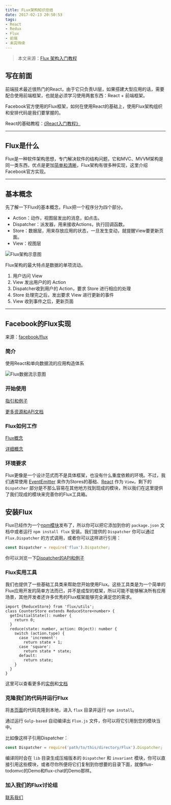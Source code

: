 ```yaml
---
title: FLux架构知识总结
date: 2017-02-13 20:50:53
tags:
- React
- Redux
- Flux
- 前端
- 未完待续
---
```


> 本文来源：[Flux 架构入门教程](http://www.ruanyifeng.com/blog/2016/01/flux.html)

<!-- more -->

## 写在前面

前端技术最近很热门的React，由于它只负责UI层，如果搭建大型应用的话，需要配合使用前端框架，也就是必须学习使用两套东西：React + 前端框架。

Facebook官方使用的Flux框架，如何在使用React的基础上，使用Flux架构组织和安排代码是我们要掌握的。

React的基础教程：[《React入门教程》](http://www.ruanyifeng.com/blog/2015/03/react.html)

---

## Flux是什么

Flux是一种软件架构思想，专门解决软件的结构问题，它和MVC、MVVM架构是同一类东西，优点是更加[简单和清晰](https://www.infoq.com/news/2014/05/facebook-mvc-flux)，Flux架构有很多种实现，这里介绍Facebook官方实现。

---

## 基本概念

先了解一下Flux的基本概念，Flux把一个程序分为四个部分。

- Action：动作，视图层发出的消息，如点击。
- Dispatcher：派发器，用来接收Actions，执行回调函数。
- Store：数据层，用来存放应用的状态，一旦发生变动，就提醒View要更新页面。
- View：视图层

![Flux架构示意图](/bg2016011503.png "Flux架构示意图")

Flux架构的最大特点是数据的单项流动。

1. 用户访问 View
2. View 发出用户的的 Action
3. Dispatcher收到用户的 Action，要求 Store 进行相应的处理
4. Store 处理完之后，发出要求 View 进行更新的事件
5. View 收到事件之后，更新页面

---

## Facebook的Flux实现

来源：[facebook/flux](https://github.com/facebook/flux)

### 简介

使用React和单向数据流的应用构造体系

![Flux数据流示意图](/flux-diagram-white-background.png "Flux数据流示意图")

### 开始使用

[指引和例子](https://github.com/facebook/flux/tree/master/examples)

[更多资源和APi文档](http://facebook.github.io/flux/)

### Flux如何工作

[Flux概念](https://github.com/facebook/flux/tree/master/examples/flux-concepts)

[详细概念](https://facebook.github.io/flux/docs/in-depth-overview.html#content)

### 环境要求

Flux更像是一个设计范式而不是具体框架，也没有什么重度依赖的环境。不过，我们通常使用 [EventEmitter](https://nodejs.org/api/events.html#events_class_events_eventemitter) 来作为Stores的基础、[React](https://github.com/facebook/react) 作为 `View`，剩下的`Dispatcher` 部分是不那么容易在其他地方找到现成的模块，所以我们在这里提供了我们现成的模块来完善你的Flux工具箱。

## 安装Flux

Flux已经作为一个[npm模块](https://www.npmjs.org/package/flux)发布了，所以你可以把它添加到你的 `package.json` 文档中或者运行 `npm install flux` 安装。我们提供的 `Dispatcher` 你可以通过 `Flux.Dispatcher` 的方式调用，或者你可以这样进行引用：

```javascript
const Dispatcher = require('flux').Dispatcher;
```

你可以浏览一下[Dispatcher的API和例子](http://facebook.github.io/flux/docs/dispatcher.html#content)

### Flux实用工具

我们也提供了一些基础工具类来帮助您开始使用Flux。这些工具类是为一个简单的Flux应用开发的简单方法而已，并不是成型的框架，所以可能不能够解决所有应用场景，其他开发者还许多优秀的Flux框架能够完全满足您的需求。

```jacascript
import {ReduceStore} from 'flux/utils';
class CounterStore extends ReduceStore<number> {
  getInitialState(): number {
    return 0;
  }
  reduce(state: number, action: Object): number {
    switch (action.type) {
      case 'increment':
        return state + 1;
      case 'square':
        return state * state;
      default:
        return state;
    }
  }
}
```

这里可以查看更多的[实例](https://github.com/facebook/flux/blob/master/examples)和[文档](https://facebook.github.io/flux/docs/flux-utils.html)

### 克隆我们的代码并运行Flux

将[本页面](https://github.com/facebook/flux)的代码克隆到本地，进入 `flux` 目录并运行 `npm install`。

通过运行 `Gulp-based` 自动编译出 `Flux.js` 文件，你可以将它引用到您的模块当中。

比如像这样子引用Dispatcher：


```javascript
const Dispatcher = require('path/to/this/directory/Flux').Dispatcher;
```

编译同时会在 `lib` 目录生成压缩版本的 `Dispatcher` 和 `invariant` 模块，你可以直接引用这些模块，或者尽你所便将它们复制到你想要的目录下面，就像flux-todomvc的Demo和flux-chat的Demo那样。

### 加入我们的Flux讨论组

[联系我们](https://github.com/facebook/flux/blob/master/CONTRIBUTING.md)
